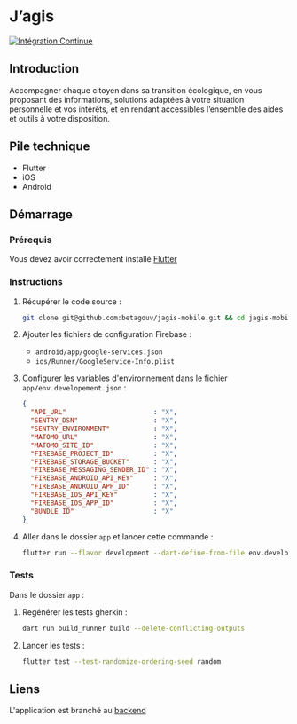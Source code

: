 # J’agis

[![Intégration Continue](https://github.com/betagouv/jagis-mobile/actions/workflows/continuous-integration.yml/badge.svg?branch=main)](https://github.com/betagouv/jagis-mobile/actions/workflows/continuous-integration.yml)

## Introduction

Accompagner chaque citoyen dans sa transition écologique, en vous proposant des informations, solutions adaptées à votre situation personnelle et vos intérêts, et en rendant accessibles l’ensemble des aides et outils à votre disposition.

## Pile technique

- Flutter
- iOS
- Android

## Démarrage

### Prérequis

Vous devez avoir correctement installé [Flutter](https://docs.flutter.dev/get-started/install)

### Instructions

1. Récupérer le code source :

    ```sh
    git clone git@github.com:betagouv/jagis-mobile.git && cd jagis-mobile
    ```

1. Ajouter les fichiers de configuration Firebase :

    - `android/app/google-services.json`
    - `ios/Runner/GoogleService-Info.plist`

1. Configurer les variables d'environnement dans le fichier `app/env.developement.json` :

    ```json
    {
      "API_URL"                      : "X",
      "SENTRY_DSN"                   : "X",
      "SENTRY_ENVIRONMENT"           : "X",
      "MATOMO_URL"                   : "X",
      "MATOMO_SITE_ID"               : "X",
      "FIREBASE_PROJECT_ID"          : "X",
      "FIREBASE_STORAGE_BUCKET"      : "X",
      "FIREBASE_MESSAGING_SENDER_ID" : "X",
      "FIREBASE_ANDROID_API_KEY"     : "X",
      "FIREBASE_ANDROID_APP_ID"      : "X",
      "FIREBASE_IOS_API_KEY"         : "X",
      "FIREBASE_IOS_APP_ID"          : "X",
      "BUNDLE_ID"                    : "X"
    }
    ```

1. Aller dans le dossier `app` et lancer cette commande :

    ```sh
    flutter run --flavor development --dart-define-from-file env.development.json --dart-define=cronetHttpNoPlay=true
    ```

### Tests

Dans le dossier `app` :

1. Regénérer les tests gherkin :

    ```sh
    dart run build_runner build --delete-conflicting-outputs
    ```

1. Lancer les tests :

    ```sh
    flutter test --test-randomize-ordering-seed random
    ```

## Liens

L'application est branché au [backend](https://github.com/betagouv/agir-back) 
